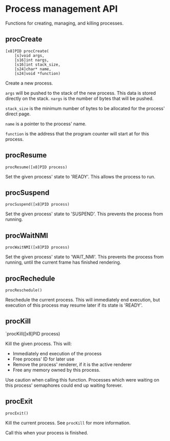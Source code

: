 # Process management API

Functions for creating, managing, and killing processes.

## procCreate

```
[x8]PID procCreate(
    [s]void args,
    [s16]int nargs,
    [s16]int stack_size,
    [s24]char* name,
    [s24]void *function)
```

Create a new process.

`args` will be pushed to the stack of the new process.
This data is stored directly on the stack.
`nargs` is the number of bytes that will be pushed.

`stack_size` is the minimum number of bytes to be allocated for the process'
direct page.

`name` is a pointer to the process' name.

`function` is the address that the program counter will start at for this process.

## procResume

`procResume([x8]PID process)`

Set the given process' state to 'READY'.
This allows the process to run.

## procSuspend

`procSuspend([x8]PID process)`

Set the given process' state to 'SUSPEND'.
This prevents the process from running.

## procWaitNMI

`procWaitNMI([x8]PID process)`

Set the given process' state to 'WAIT_NMI'.
This prevents the process from running, until the current frame has finished rendering.

## procRechedule

`procReschedule()`

Reschedule the current process. This will immediately end execution, but
execution of this process may resume later if its state is 'READY'.

## procKill

`procKill([x8]PID process)

Kill the given process. This will:
 * Immediately end execution of the process
 * Free process' ID for later use
 * Remove the process' renderer, if it is the active renderer
 * Free any memory owned by this process.

Use caution when calling this function.
Processes which were waiting on this process' semaphores could end up waiting forever.

## procExit

`procExit()`

Kill the current process. See `procKill` for more information.

Call this when your process is finished.
